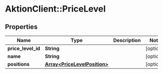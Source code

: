 # AktionClient::PriceLevel

## Properties
Name | Type | Description | Notes
------------ | ------------- | ------------- | -------------
**price_level_id** | **String** |  | [optional] 
**name** | **String** |  | [optional] 
**positions** | [**Array&lt;PriceLevelPosition&gt;**](PriceLevelPosition.md) |  | [optional] 


